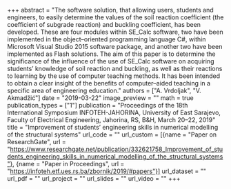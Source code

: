 +++
abstract = "The software solution, that allowing users, students and engineers, to easily determine the values of the soil reaction coefficient (the coefficient of subgrade reaction) and buckling coefficient, has been developed. These are four modules within SE_Calc software, two have been implemented in the object–oriented programming language C#, within Microsoft Visual Studio 2015 software package, and another two have been implemented as Flash solutions. The aim of this paper is to determine the significance of the influence of the use of SE_Calc software on acquiring students’ knowledge of soil reaction and buckling, as well as their reactions to learning by the use of computer teaching methods. It has been intended to obtain a clear insight of the benefits of computer–aided teaching in a specific area of engineering education."
authors = ["A. Vrdoljak", "V. Akmadžić"]
date = "2019-03-22"
image_preview = ""
math = true
publication_types = ["1"]
publication = "Proceedings of the 18th International Symposium INFOTEH-JAHORINA, University of East Sarajevo, Faculty of Electrical Engineering, Jahorina, RS, B&H, March 20–22, 2019"
title = "Improvement of students’ engineering skills in numerical modelling of the structural systems"
url_code = ""
url_custom = [{name = "Paper on ResearchGate", url = "https://www.researchgate.net/publication/332621758_Improvement_of_students_engineering_skills_in_numerical_modelling_of_the_structural_systems"}, {name = "Paper in Proceedings", url = "https://infoteh.etf.ues.rs.ba/zbornik/2019/#papers"}]
url_dataset = ""
url_pdf = ""
url_project = ""
url_slides = ""
url_video = ""
+++

